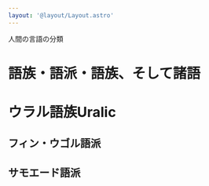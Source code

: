 ```yaml
---
layout: '@layout/Layout.astro'
---
```

人間の言語の分類
# 語族・語派・語族、そして諸語

# ウラル語族Uralic
## フィン・ウゴル語派
## サモエード語派
